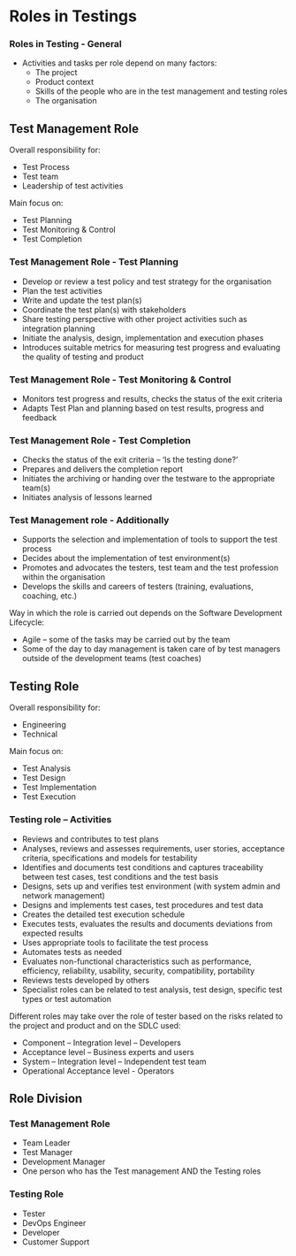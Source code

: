 # Roles in Testings
### Roles in Testing - General
* Activities and tasks per role depend on many factors:
  * The project
  * Product context
  * Skills of the people who are in the test management and testing roles
  * The organisation

    
## Test Management Role
Overall responsibility for:
* Test Process
* Test team
* Leadership of test activities

Main focus on:
* Test Planning 
* Test Monitoring & Control
* Test Completion

### Test Management Role - Test Planning
* Develop or review a test policy and test strategy for the organisation
* Plan the test activities 
* Write and update the test plan(s)
* Coordinate the test plan(s) with stakeholders
* Share testing perspective with other project activities such as integration planning
* Initiate the analysis, design, implementation and execution phases
* Introduces suitable metrics for measuring test progress and evaluating the quality of testing and product

### Test Management Role - Test Monitoring & Control
* Monitors test progress and results, checks the status of the exit criteria
* Adapts Test Plan and planning based on test results, progress and feedback

### Test Management Role - Test Completion
* Checks the status of the exit criteria – ‘Is the testing done?’
* Prepares and delivers the completion report
* Initiates the archiving or handing over the testware to the appropriate team(s)
* Initiates analysis of lessons learned

### Test Management role - Additionally
* Supports the selection and implementation of tools to support the test process
* Decides about the implementation of test environment(s)
* Promotes and advocates the testers, test team and the test profession within the organisation
* Develops the skills and careers of testers (training, evaluations, coaching, etc.)

Way in which the role is carried out depends on the Software Development Lifecycle:
* Agile – some of the tasks may be carried out by the team
* Some of the day to day management is taken care of by test managers outside of the development teams (test coaches)

## Testing Role
Overall responsibility for:
* Engineering
* Technical

Main focus on:
* Test Analysis
* Test Design
* Test Implementation
* Test Execution

### Testing role – Activities
* Reviews and contributes to test plans
* Analyses, reviews and assesses requirements, user stories, acceptance criteria, specifications and models for testability
* Identifies and documents test conditions and captures traceability between test cases, test conditions and the test basis
* Designs, sets up and verifies test environment (with system admin and network management)
* Designs and implements test cases, test procedures and test data
* Creates the detailed test execution schedule
* Executes tests, evaluates the results and documents deviations from expected results
* Uses appropriate tools to facilitate the test process
* Automates tests as needed
* Evaluates non-functional characteristics such as performance, efficiency, reliability, usability, security, compatibility, portability
* Reviews tests developed by others
* Specialist roles can be related to test analysis, test design, specific test types or test automation

Different roles may take over the role of tester based on the risks related to the project and product and on the SDLC used:
* Component – Integration level – Developers
* Acceptance level – Business experts and users
* System – Integration level – Independent test team
* Operational Acceptance level - Operators

## Role Division
### Test Management Role
* Team Leader
* Test Manager
* Development Manager
* One person who has the Test management AND the Testing roles

### Testing Role
* Tester
* DevOps Engineer
* Developer
* Customer Support